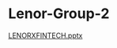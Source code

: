 # Lenor-Group-2

[LENORXFINTECH.pptx](https://github.com/user-attachments/files/17072977/LENORXFINTECH.pptx)
